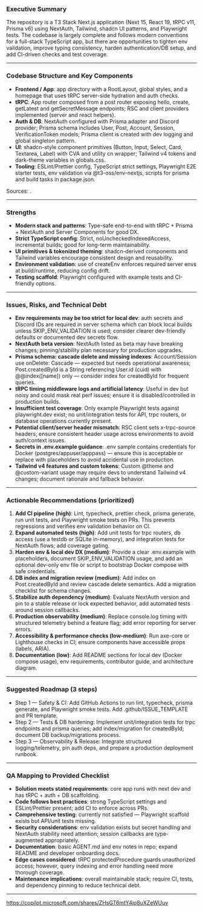 ### Executive Summary
The repository is a T3 Stack Next.js application (Next 15, React 19, tRPC v11, Prisma v6) using NextAuth, Tailwind, shadcn UI patterns, and Playwright tests. The codebase is largely complete and follows modern conventions for a full-stack TypeScript app, but there are opportunities to tighten env validation, improve typing consistency, harden authentication/DB setup, and add CI-driven checks and test coverage.

---

### Codebase Structure and Key Components
- **Frontend / App**: app directory with a RootLayout, global styles, and a homepage that uses tRPC server-side hydration and auth checks.  
- **tRPC**: App router composed from a post router exposing hello, create, getLatest and getSecretMessage endpoints; RSC and client providers implemented (server and react helpers).  
- **Auth & DB**: NextAuth configured with Prisma adapter and Discord provider; Prisma schema includes User, Post, Account, Session, VerificationToken models; Prisma client is created with dev logging and global singleton pattern.  
- **UI**: shadcn-style component primitives (Button, Input, Select, Card, Textarea, Label) with CVA and utility cn wrapper; Tailwind v4 tokens and dark-theme variables in globals.css.  
- **Tooling**: ESLint/Prettier config, TypeScript strict settings, Playwright E2E starter tests, env validation via @t3-oss/env-nextjs, scripts for prisma and build tasks in package.json.

Sources: .

---

### Strengths
- **Modern stack and patterns**: Type-safe end-to-end with tRPC + Prisma + NextAuth and Server Components for good DX.  
- **Strict TypeScript config**: Strict, noUncheckedIndexedAccess, incremental builds; good for long-term maintainability.  
- **UI primitives & tokenized theming**: shadcn-derived components and Tailwind variables encourage consistent design and reusability.  
- **Environment validation**: use of createEnv enforces required server envs at build/runtime, reducing config drift.  
- **Testing scaffold**: Playwright configured with example tests and CI-friendly options.

---

### Issues, Risks, and Technical Debt
- **Env requirements may be too strict for local dev**: auth secrets and Discord IDs are required in server schema which can block local builds unless SKIP_ENV_VALIDATION is used; consider clearer dev-friendly defaults or documented dev secrets flow.  
- **NextAuth beta version**: NextAuth listed as beta may have breaking changes; pinning/stability plan necessary for production upgrades.  
- **Prisma schema: cascade delete and missing indexes**: Account/Session use onDelete: Cascade — expected but needs operational awareness; Post.createdById is a String referencing User.id (cuid) with @@index([name]) only — consider index for createdById for frequent queries.  
- **tRPC timing middleware logs and artificial latency**: Useful in dev but noisy and could mask real perf issues; ensure it is disabled/controlled in production builds.  
- **Insufficient test coverage**: Only example Playwright tests against playwright.dev exist; no unit/integration tests for API, trpc routers, or database operations currently present.  
- **Potential client/server header mismatch**: RSC client sets x-trpc-source headers; ensure consistent header usage across environments to avoid auth/context issues.  
- **Secrets in .env.example guidance**: .env sample contains credentials for Docker (postgres/appuser/apppass) — ensure this is acceptable or replace with placeholders to avoid accidental use in production.  
- **Tailwind v4 features and custom tokens**: Custom @theme and @custom-variant usage may require devs to understand Tailwind v4 changes; document rationale and fallback behavior.

---

### Actionable Recommendations (prioritized)
1. **Add CI pipeline (high)**: Lint, typecheck, prettier check, prisma generate, run unit tests, and Playwright smoke tests on PRs. This prevents regressions and verifies env validation behavior on CI.  
2. **Expand automated tests (high)**: Add unit tests for trpc routers, db access (use a testdb or SQLite in-memory), and integration tests for NextAuth flows; add coverage gating.  
3. **Harden env & local dev DX (medium)**: Provide a clear .env.example with placeholders, document SKIP_ENV_VALIDATION usage, and add an optional dev-only env file or script to bootstrap Docker compose with safe credentials.  
4. **DB index and migration review (medium)**: Add index on Post.createdById and review cascade delete semantics. Add a migration checklist for schema changes.  
5. **Stabilize auth dependency (medium)**: Evaluate NextAuth version and pin to a stable release or lock expected behavior, add automated tests around session callbacks.  
6. **Production observability (medium)**: Replace console.log timing with structured telemetry behind a feature flag; add error reporting for server errors.  
7. **Accessibility & performance checks (low-medium)**: Run axe-core or Lighthouse checks in CI; ensure components have accessible props (labels, ARIA).  
8. **Documentation (low)**: Add README sections for local dev (Docker compose usage), env requirements, contributor guide, and architecture diagram.

---

### Suggested Roadmap (3 steps)
- Step 1 — Safety & CI: Add GitHub Actions to run lint, typecheck, prisma generate, and Playwright smoke tests. Add .github/ISSUE_TEMPLATE and PR template.  
- Step 2 — Tests & DB hardening: Implement unit/integration tests for trpc endpoints and prisma queries; add index/migration for createdById; document DB backup/migrations process.  
- Step 3 — Observability & Release: Integrate structured logging/telemetry, pin auth deps, and prepare a production deployment runbook.

---

### QA Mapping to Provided Checklist
- **Solution meets stated requirements**: core app runs with next dev and has tRPC + auth + DB scaffolding.  
- **Code follows best practices**: strong TypeScript settings and ESLint/Prettier present; add CI to enforce across PRs.  
- **Comprehensive testing**: currently not satisfied — Playwright scaffold exists but API/unit tests missing.  
- **Security considerations**: env validation exists but secret handling and NextAuth stability need attention; session callbacks are type-augmented appropriately.  
- **Documentation**: basic AGENT.md and env notes in repo; expand README and developer onboarding docs.  
- **Edge cases considered**: tRPC protectedProcedure guards unauthorized access; however, query indexing and error handling need more thorough coverage.  
- **Maintenance implications**: overall maintainable stack; require CI, tests, and dependency pinning to reduce technical debt.

---

https://copilot.microsoft.com/shares/ZHsGT6mtY4jo8uXZeWUuv
